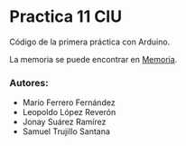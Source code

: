 # Practica 11 CIU

Código de la primera práctica con Arduino.

La memoria se puede encontrar en [Memoria](https://github.com/SamuelTrusant/practica11CIU/blob/main/PRACTICA%2011.pdf).

### Autores:
- Mario Ferrero Fernández
- Leopoldo López Reverón
- Jonay Suárez Ramírez
- Samuel Trujillo Santana
